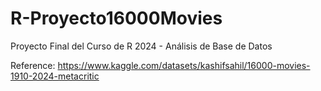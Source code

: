 # R-Proyecto16000Movies
Proyecto Final del Curso de R 2024 - Análisis de Base de Datos

Reference: https://www.kaggle.com/datasets/kashifsahil/16000-movies-1910-2024-metacritic
